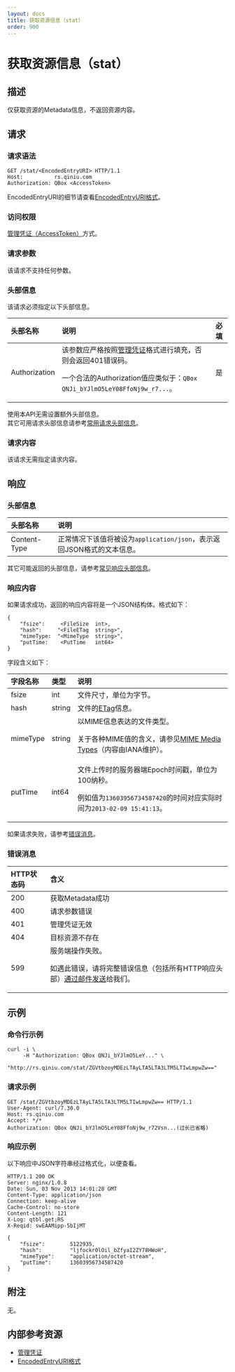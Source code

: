 ```yaml
---
layout: docs
title: 获取资源信息（stat）
order: 900
---
```


<a id="stat"></a>
# 获取资源信息（stat）

<a id="stat-description"></a>
## 描述
仅获取资源的Metadata信息，不返回资源内容。

<a id="stat-request"></a>
## 请求

<a id="stat-request-syntax"></a>
### 请求语法

```
GET /stat/<EncodedEntryURI> HTTP/1.1
Host:          rs.qiniu.com
Authorization: QBox <AccessToken>
```

EncodedEntryURI的细节请查看[EncodedEntryURI格式][encodedEntryURIHref]。

<a id="stat-request-auth"></a>
### 访问权限

[管理凭证（AccessToken）][accessTokenHref]方式。

<a id="stat-request-params"></a>
### 请求参数

该请求不支持任何参数。

<a id="stat-request-headers"></a>
### 头部信息

该请求必须指定以下头部信息。

头部名称      | 说明                              | 必填
:------------ | :-------------------------------- | :-------
Authorization | 该参数应严格按照[管理凭证][accessTokenHref]格式进行填充，否则会返回401错误码。<p>一个合法的Authorization值应类似于：`QBox QNJi_bYJlmO5LeY08FfoNj9w_r7...`。 | 是

使用本API无需设置额外头部信息。  
其它可用请求头部信息请参考[常用请求头部信息]()。

<a id="stat-request-body"></a>
### 请求内容

该请求无需指定请求内容。

<a id="stat-response"></a>
## 响应

<a id="stat-response-headers"></a>
### 头部信息

头部名称      | 说明                              
:------------ | :--------------------------------------------------------------------
Content-Type  | 正常情况下该值将被设为`application/json`，表示返回JSON格式的文本信息。

其它可能返回的头部信息，请参考[常见响应头部信息][commonHttpResponseHeaderHref]。

<a id="stat-response-body"></a>
### 响应内容

如果请求成功，返回的响应内容将是一个JSON结构体。格式如下：

```
{
	"fsize":     <FileSize  int>, 
    "hash":     "<FileETag  string>",
    "mimeType:  "<MimeType  string>",
    "putTime:    <PutTime   int64> 
}
```

字段含义如下：

字段名称       | 类型   | 说明
:------------- | :----- | :------------------------------
fsize          | int    | 文件尺寸，单位为字节。
hash           | string | 文件的[ETag]()信息。
mimeType       | string | 以MIME信息表达的文件类型。<p>关于各种MIME值的含义，请参见[MIME Media Types][mimeMediaTypesHref]（内容由IANA维护）。
putTime        | int64  | 文件上传时的服务器端Epoch时间戳，单位为100纳秒。<p>例如值为`13603956734587420`的时间对应实际时间为`2013-02-09 15:41:13`。

如果请求失败，请参考[错误消息](#error-messages)。

<a id="stat-error-messages"></a>
### 错误消息

HTTP状态码 | 含义
:--------- | :--------------------------
200        | 获取Metadata成功
400	       | 请求参数错误
401        | 管理凭证无效
404        | 目标资源不存在
599	       | 服务端操作失败。<p>如遇此错误，请将完整错误信息（包括所有HTTP响应头部）[通过邮件发送][sendBugReportHref]给我们。

<a id="stat-examples"></a>
## 示例

<a id="stat-example1-command"></a>
### 命令行示例

```
curl -i \
     -H "Authorization: QBox QNJi_bYJlmO5LeY..." \
     "http://rs.qiniu.com/stat/ZGVtbzoyMDEzLTAyLTA5LTA3LTM5LTIwLmpwZw=="
```

<a id="stat-example1-request"></a>
### 请求示例

```
GET /stat/ZGVtbzoyMDEzLTAyLTA5LTA3LTM5LTIwLmpwZw== HTTP/1.1
User-Agent: curl/7.30.0
Host: rs.qiniu.com
Accept: */*
Authorization: QBox QNJi_bYJlmO5LeY08FfoNj9w_r72Vsn...(过长已省略)
```

<a id="stat-example1-response"></a>
### 响应示例

以下响应中JSON字符串经过格式化，以便查看。

```
HTTP/1.1 200 OK
Server: nginx/1.0.8
Date: Sun, 03 Nov 2013 14:01:28 GMT
Content-Type: application/json
Connection: keep-alive
Cache-Control: no-store
Content-Length: 121
X-Log: qtbl.get;RS
X-Reqid: swEAAMipp-5bIjMT

{
	"fsize":        5122935,
	"hash":         "ljfockr0lOil_bZfyaI2ZY78HWoH",
	"mimeType":     "application/octet-stream",
	"putTime":      13603956734587420
}
```

<a id="stat-remarks"></a>
## 附注

无。

<a id="stat-internal-resources"></a>
## 内部参考资源

- [管理凭证][accessTokenHref]
- [EncodedEntryURI格式][encodedEntryURIHref]

[encodedEntryURIHref]:          ../data-formats.html#data-format-encoded-entry-uri "EncodedEntryURI格式"
[accessTokenHref]:              ../security/access-token.html                    "管理凭证"

[sendBugReportHref]:            mailto:support@qiniu.com?subject=599错误日志     "发送错误报告"
[mimeMediaTypesHref]:           http://www.iana.org/assignments/media-types      "MIME媒体类型"
[commonHttpResponseHeaderHref]: ../extended-headers.html                         "常见响应头部信息"
